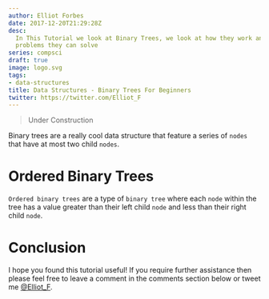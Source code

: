 ```yaml
---
author: Elliot Forbes
date: 2017-12-20T21:29:28Z
desc:
  In This Tutorial we look at Binary Trees, we look at how they work and what
  problems they can solve
series: compsci
draft: true
image: logo.svg
tags:
- data-structures
title: Data Structures - Binary Trees For Beginners
twitter: https://twitter.com/Elliot_F
---
```


> Under Construction

Binary trees are a really cool data structure that feature a series of `nodes`
that have at most two child `nodes`.

# Ordered Binary Trees

`Ordered binary trees` are a type of `binary tree` where each `node` within the
tree has a value greater than their left child `node` and less than their right
child `node`.

# Conclusion

I hope you found this tutorial useful! If you require further assistance then
please feel free to leave a comment in the comments section below or tweet me
[@Elliot_F](https://twitter.com/elliot_f).
